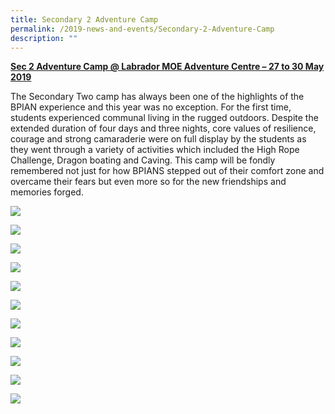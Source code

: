 ```yaml
---
title: Secondary 2 Adventure Camp
permalink: /2019-news-and-events/Secondary-2-Adventure-Camp
description: ""
---
```

<strong><u>Sec 2 Adventure Camp @ Labrador MOE Adventure Centre – 27 to 30 May 2019</u></strong>

  

The Secondary Two camp has always been one of the highlights of the BPIAN experience and this year was no exception. For the first time, students experienced communal living in the rugged outdoors. Despite the extended duration of four days and three nights, core values of resilience, courage and strong camaraderie were on full display by the students as they went through a variety of activities which included the High Rope Challenge, Dragon boating and Caving. This camp will be fondly remembered not just for how BPIANS stepped out of their comfort zone and overcame their fears but even more so for the new friendships and memories forged.

![](/images/s2c1.jpeg)

![](/images/s2c2.jpeg)

![](/images/s2c4.jpeg)

![](/images/s2c5.jpeg)

![](/images/s2c7.jpeg)

![](/images/s2c8.jpeg)

![](/images/s2c9.jpeg)

![](/images/s2c10.jpeg)

![](/images/s2c11.jpeg)

![](/images/s2c12.jpeg)

![](/images/s2c13.jpeg)